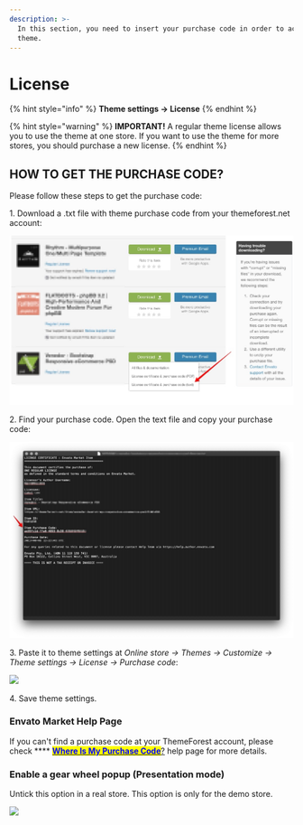 ```yaml
---
description: >-
  In this section, you need to insert your purchase code in order to activate a
  theme.
---
```


# License

{% hint style="info" %}
**Theme settings -> License**
{% endhint %}

{% hint style="warning" %}
**IMPORTANT!** A regular theme license allows you to use the theme at one store. If you want to use the theme for more stores, you should purchase a new license.
{% endhint %}

## HOW TO GET THE PURCHASE CODE? <a href="#how-to-get" id="how-to-get"></a>

&#x20;Please follow these steps to get the purchase code:

1\. Download a .txt file with theme purchase code from your themeforest.net account:&#x20;

![](../.gitbook/assets/07-02-activate.jpg)

2\. Find your purchase code. Open the text file and copy your purchase code:&#x20;

![](../.gitbook/assets/94-activate-02.jpg)

3\. Paste it to theme settings at _Online store -> Themes -> Customize -> Theme settings -> License -> Purchase code_:&#x20;

![](<../.gitbook/assets/Screenshot\_1 (4).png>)



4\. Save theme settings.

### Envato Market Help Page

&#x20;If you can't find a purchase code at your ThemeForest account, please check **** [<mark style="color:blue;">**Where Is My Purchase Code**</mark>?](https://help.market.envato.com/hc/en-us/articles/202822600-Where-Is-My-Purchase-Code-) help page for more details.

### Enable a gear wheel popup (Presentation mode)

&#x20;Untick this option in a real store. This option is only for the demo store.&#x20;

![](<../.gitbook/assets/Screenshot\_2 (5).png>)
